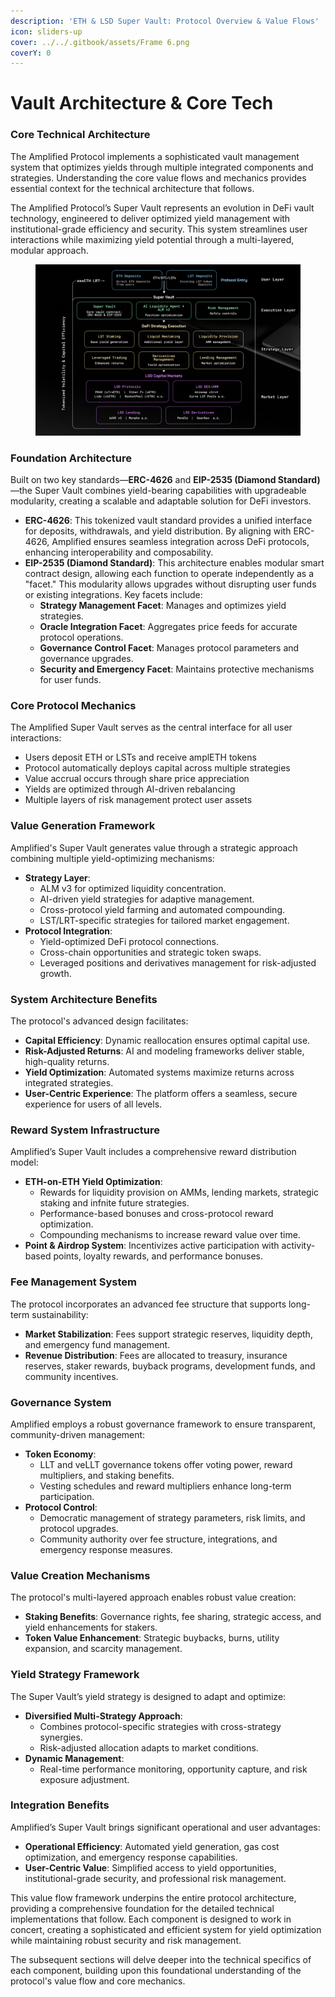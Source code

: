 ```yaml
---
description: 'ETH & LSD Super Vault: Protocol Overview & Value Flows'
icon: sliders-up
cover: ../../.gitbook/assets/Frame 6.png
coverY: 0
---
```


# Vault Architecture & Core Tech

### Core Technical Architecture

The Amplified Protocol implements a sophisticated vault management system that optimizes yields through multiple integrated components and strategies. Understanding the core value flows and mechanics provides essential context for the technical architecture that follows.

The Amplified Protocol’s Super Vault represents an evolution in DeFi vault technology, engineered to deliver optimized yield management with institutional-grade efficiency and security. This system streamlines user interactions while maximizing yield potential through a multi-layered, modular approach.

<figure><img src="../../.gitbook/assets/image (20).png" alt=""><figcaption></figcaption></figure>

### Foundation Architecture

Built on two key standards—**ERC-4626** and **EIP-2535 (Diamond Standard)**—the Super Vault combines yield-bearing capabilities with upgradeable modularity, creating a scalable and adaptable solution for DeFi investors.

* **ERC-4626**: This tokenized vault standard provides a unified interface for deposits, withdrawals, and yield distribution. By aligning with ERC-4626, Amplified ensures seamless integration across DeFi protocols, enhancing interoperability and composability.
* **EIP-2535 (Diamond Standard)**: This architecture enables modular smart contract design, allowing each function to operate independently as a "facet." This modularity allows upgrades without disrupting user funds or existing integrations. Key facets include:
  * **Strategy Management Facet**: Manages and optimizes yield strategies.
  * **Oracle Integration Facet**: Aggregates price feeds for accurate protocol operations.
  * **Governance Control Facet**: Manages protocol parameters and governance upgrades.
  * **Security and Emergency Facet**: Maintains protective mechanisms for user funds.

### **Core Protocol Mechanics**

The Amplified Super Vault serves as the central interface for all user interactions:

* Users deposit ETH or LSTs and receive amplETH tokens
* Protocol automatically deploys capital across multiple strategies
* Value accrual occurs through share price appreciation
* Yields are optimized through AI-driven rebalancing
* Multiple layers of risk management protect user assets

### **Value Generation Framework**

Amplified's Super Vault generates value through a strategic approach combining multiple yield-optimizing mechanisms:

* **Strategy Layer**:
  * ALM v3 for optimized liquidity concentration.
  * AI-driven yield strategies for adaptive management.
  * Cross-protocol yield farming and automated compounding.
  * LST/LRT-specific strategies for tailored market engagement.
* **Protocol Integration**:
  * Yield-optimized DeFi protocol connections.
  * Cross-chain opportunities and strategic token swaps.
  * Leveraged positions and derivatives management for risk-adjusted growth.

### **System Architecture Benefits**

The protocol's advanced design facilitates:

* **Capital Efficiency**: Dynamic reallocation ensures optimal capital use.
* **Risk-Adjusted Returns**: AI and modeling frameworks deliver stable, high-quality returns.
* **Yield Optimization**: Automated systems maximize returns across integrated strategies.
* **User-Centric Experience**: The platform offers a seamless, secure experience for users of all levels.

### **Reward System Infrastructure**

Amplified’s Super Vault includes a comprehensive reward distribution model:

* **ETH-on-ETH Yield Optimization**:
  * Rewards for liquidity provision on AMMs, lending markets, strategic staking and infnite future strategies.
  * Performance-based bonuses and cross-protocol reward optimization.
  * Compounding mechanisms to increase reward value over time.
* **Point & Airdrop System**: Incentivizes active participation with activity-based points, loyalty rewards, and performance bonuses.

### **Fee Management System**

The protocol incorporates an advanced fee structure that supports long-term sustainability:

* **Market Stabilization**: Fees support strategic reserves, liquidity depth, and emergency fund management.
* **Revenue Distribution**: Fees are allocated to treasury, insurance reserves, staker rewards, buyback programs, development funds, and community incentives.

### **Governance System**

Amplified employs a robust governance framework to ensure transparent, community-driven management:

* **Token Economy**:
  * LLT and veLLT governance tokens offer voting power, reward multipliers, and staking benefits.
  * Vesting schedules and reward multipliers enhance long-term participation.
* **Protocol Control**:
  * Democratic management of strategy parameters, risk limits, and protocol upgrades.
  * Community authority over fee structure, integrations, and emergency response measures.

### **Value Creation Mechanisms**

The protocol's multi-layered approach enables robust value creation:

* **Staking Benefits**: Governance rights, fee sharing, strategic access, and yield enhancements for stakers.
* **Token Value Enhancement**: Strategic buybacks, burns, utility expansion, and scarcity management.

### **Yield Strategy Framework**

The Super Vault’s yield strategy is designed to adapt and optimize:

* **Diversified Multi-Strategy Approach**:
  * Combines protocol-specific strategies with cross-strategy synergies.
  * Risk-adjusted allocation adapts to market conditions.
* **Dynamic Management**:
  * Real-time performance monitoring, opportunity capture, and risk exposure adjustment.

### **Integration Benefits**

Amplified’s Super Vault brings significant operational and user advantages:

* **Operational Efficiency**: Automated yield generation, gas cost optimization, and emergency response capabilities.
* **User-Centric Value**: Simplified access to yield opportunities, institutional-grade security, and professional risk management.

This value flow framework underpins the entire protocol architecture, providing a comprehensive foundation for the detailed technical implementations that follow. Each component is designed to work in concert, creating a sophisticated and efficient system for yield optimization while maintaining robust security and risk management.

The subsequent sections will delve deeper into the technical specifics of each component, building upon this foundational understanding of the protocol's value flow and core mechanics.
